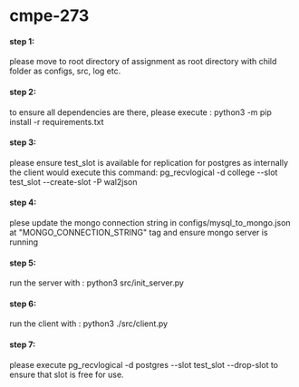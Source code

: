 # cmpe-273

#### step 1: 
please move to root directory of assignment as root directory with child folder as configs, src, log etc.

#### step 2: 
to ensure all dependencies are there, please execute : python3 -m pip install -r requirements.txt

#### step 3: 
please ensure test_slot is available for replication for postgres as internally the client would execute this command: pg_recvlogical -d college --slot test_slot --create-slot -P wal2json

#### step 4: 
plese update the mongo connection string in configs/mysql_to_mongo.json at "MONGO_CONNECTION_STRING" tag and ensure     mongo server is running 

#### step 5: 
run the server with : python3 src/init_server.py 

#### step 6: 
run the client with : python3 ./src/client.py

#### step 7: 
please execute pg_recvlogical -d postgres --slot test_slot --drop-slot to ensure that slot is free for use.
